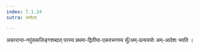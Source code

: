 ```yaml
---
index: 7.1.24
sutra: अतोऽम्

---
```

अकारान्त-नपुंसकलिङ्गशब्दात् परस्य प्रथमा-द्वितीया-एकवचनस्य सुँ/अम्-प्रत्यययोः अम्-आदेशः भवति । 